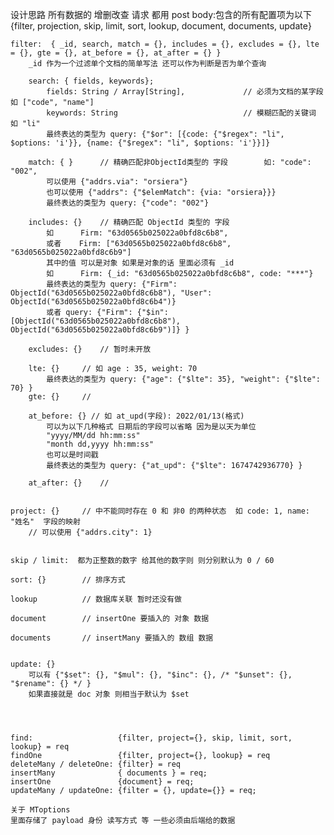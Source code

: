 设计思路 所有数据的 增删改查 请求 都用 post
body:包含的所有配置项为以下  {filter, projection, skip, limit, sort, lookup, document, documents, update}

    filter:  { _id, search, match = {}, includes = {}, excludes = {}, lte = {}, gte = {}, at_before = {}, at_after = {} }
        _id 作为一个过滤单个文档的简单写法 还可以作为判断是否为单个查询

        search: { fields, keywords};
            fields: String / Array[String],             // 必须为文档的某字段 如 ["code", "name"]
            keywords: String                            // 模糊匹配的关键词        如 "li"
            最终表达的类型为 query: {"$or": [{code: {"$regex": "li", $options: 'i'}}, {name: {"$regex": "li", $options: 'i'}}]}

        match: { }      // 精确匹配非ObjectId类型的 字段        如: "code": "002", 
            可以使用 {"addrs.via": "orsiera"}
            也可以使用 {"addrs": {"$elemMatch": {via: "orsiera}}}
            最终表达的类型为 query: {"code": "002"}

        includes: {}    // 精确匹配 ObjectId 类型的 字段    
            如      Firm: "63d0565b025022a0bfd8c6b8", 
            或者    Firm: ["63d0565b025022a0bfd8c6b8", "63d0565b025022a0bfd8c6b9"]
            其中的值 可以是对象 如果是对象的话 里面必须有 _id
            如      Firm: {_id: "63d0565b025022a0bfd8c6b8", code: "***"}
            最终表达的类型为 query: {"Firm": ObjectId("63d0565b025022a0bfd8c6b8"), "User": ObjectId("63d0565b025022a0bfd8c6b4")}
            或者 query: {"Firm": {"$in": [ObjectId("63d0565b025022a0bfd8c6b8"), ObjectId("63d0565b025022a0bfd8c6b9")]} }

        excludes: {}    // 暂时未开放

        lte: {}     // 如 age : 35, weight: 70
            最终表达的类型为 query: {"age": {"$lte": 35}, "weight": {"$lte": 70} }
        gte: {}     // 

        at_before: {} // 如 at_upd(字段): 2022/01/13(格式) 
            可以为以下几种格式 日期后的字段可以省略 因为是以天为单位
            "yyyy/MM/dd hh:mm:ss"
            "month dd,yyyy hh:mm:ss"
            也可以是时间戳
            最终表达的类型为 query: {"at_upd": {"$lte": 1674742936770} }

        at_after: {}    //


    project: {}     // 中不能同时存在 0 和 非0 的两种状态  如 code: 1, name: "姓名"  字段的映射
        // 可以使用 {"addrs.city": 1}


    skip / limit:  都为正整数的数字 给其他的数字则 则分别默认为 0 / 60
    
    sort: {}        // 排序方式 
    
    lookup          // 数据库关联 暂时还没有做

    document        // insertOne 要插入的 对象 数据

    documents       // insertMany 要插入的 数组 数据


    update: {}
        可以有 {"$set": {}, "$mul": {}, "$inc": {}, /* "$unset": {}, "$rename": {} */ }
        如果直接就是 doc 对象 则相当于默认为 $set




    find:                   {filter, project={}, skip, limit, sort, lookup} = req
    findOne                 {filter, project={}, lookup} = req
    deleteMany / deleteOne: {filter} = req
    insertMany              { documents } = req;
    insertOne               {document} = req;
    updateMany / updateOne: {filter = {}, update={}} = req;

    关于 MToptions
    里面存储了 payload 身份 读写方式 等 一些必须由后端给的数据